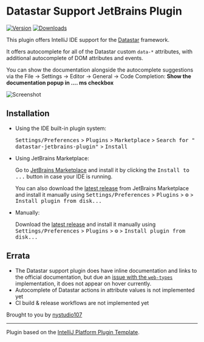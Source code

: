 # Datastar Support JetBrains Plugin

[![Version](https://img.shields.io/jetbrains/plugin/v/26072.svg)](https://plugins.jetbrains.com/plugin/26072)
[![Downloads](https://img.shields.io/jetbrains/plugin/d/26072.svg)](https://plugins.jetbrains.com/plugin/26072)

<!-- Plugin description -->
This plugin offers IntelliJ IDE support for the [Datastar](https://data-star.dev/) framework.

It offers autocomplete for all of the Datastar custom `data-*` attributes, with additional autocomplete of DOM
attributes and events.

You can show the documentation alongside the autocomplete suggestions via the File &rarr; Settings &rarr; Editor &rarr;
General &rarr;
Code Completion: **Show the documentation popup in .... ms checkbox**
<!-- Plugin description end -->

![Screenshot](./resources/img/datastar-intellij-plugin.png)

## Installation

- Using the IDE built-in plugin system:

  <kbd>Settings/Preferences</kbd> > <kbd>Plugins</kbd> > <kbd>Marketplace</kbd> > <kbd>Search for "
  datastar-jetbrains-plugin"</kbd> >
  <kbd>Install</kbd>

- Using JetBrains Marketplace:

  Go to [JetBrains Marketplace](https://plugins.jetbrains.com/plugin/26072) and install it by clicking
  the <kbd>Install to ...</kbd> button in case your IDE is running.

  You can also download the [latest release](https://plugins.jetbrains.com/plugin/26072/versions) from
  JetBrains Marketplace and install it manually using
  <kbd>Settings/Preferences</kbd> > <kbd>Plugins</kbd> > <kbd>⚙️</kbd> > <kbd>Install plugin from disk...</kbd>

- Manually:

  Download the [latest release](https://github.com/starfederation/datastar-jetbrains-plugin/releases/latest) and install it
  manually using
  <kbd>Settings/Preferences</kbd> > <kbd>Plugins</kbd> > <kbd>⚙️</kbd> > <kbd>Install plugin from disk...</kbd>

## Errata

- The Datastar support plugin does have inline documentation and links to the official documentation, but due an
  [issue with the `web-types`](https://github.com/JetBrains/web-types/issues/85) implementation, it does not appear on
  hover currently.
- Autocomplete of Datastar actions in attribute values is not implemented yet
- CI build & release workflows are not implemented yet

Brought to you by [nystudio107](https://nystudio107.com/)

---
Plugin based on the [IntelliJ Platform Plugin Template][template].

[template]: https://github.com/JetBrains/intellij-platform-plugin-template

[docs:plugin-description]: https://plugins.jetbrains.com/docs/intellij/plugin-user-experience.html#plugin-description-and-presentation
